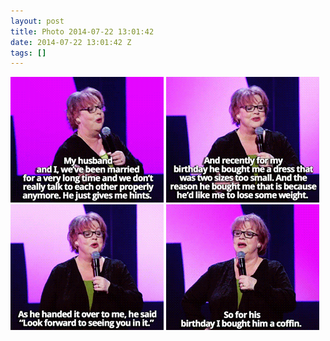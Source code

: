 ```yaml
---
layout: post
title: Photo 2014-07-22 13:01:42
date: 2014-07-22 13:01:42 Z
tags: []
---
```

![](/media/2014/07/92529522464_0.gif)
![](/media/2014/07/92529522464_1.gif)
![](/media/2014/07/92529522464_2.gif)
![](/media/2014/07/92529522464_3.gif)
